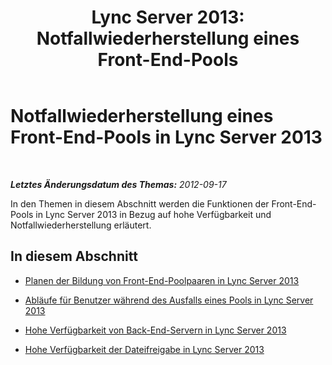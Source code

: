 ﻿---
title: 'Lync Server 2013: Notfallwiederherstellung eines Front-End-Pools'
TOCTitle: Notfallwiederherstellung eines Front-End-Pools
ms:assetid: 299cec23-35b4-4337-8f9a-2a57edd9c68b
ms:mtpsurl: https://technet.microsoft.com/de-de/library/JJ688005(v=OCS.15)
ms:contentKeyID: 49890677
ms.date: 05/19/2016
mtps_version: v=OCS.15
ms.translationtype: HT
---

# Notfallwiederherstellung eines Front-End-Pools in Lync Server 2013

 

_**Letztes Änderungsdatum des Themas:** 2012-09-17_

In den Themen in diesem Abschnitt werden die Funktionen der Front-End-Pools in Lync Server 2013 in Bezug auf hohe Verfügbarkeit und Notfallwiederherstellung erläutert.

## In diesem Abschnitt

  - [Planen der Bildung von Front-End-Poolpaaren in Lync Server 2013](lync-server-2013-planning-for-front-end-pool-pairing.md)

  - [Abläufe für Benutzer während des Ausfalls eines Pools in Lync Server 2013](lync-server-2013-user-experience-during-pool-failure.md)

  - [Hohe Verfügbarkeit von Back-End-Servern in Lync Server 2013](lync-server-2013-back-end-server-high-availability.md)

  - [Hohe Verfügbarkeit der Dateifreigabe in Lync Server 2013](lync-server-2013-file-sharing-high-availability.md)

